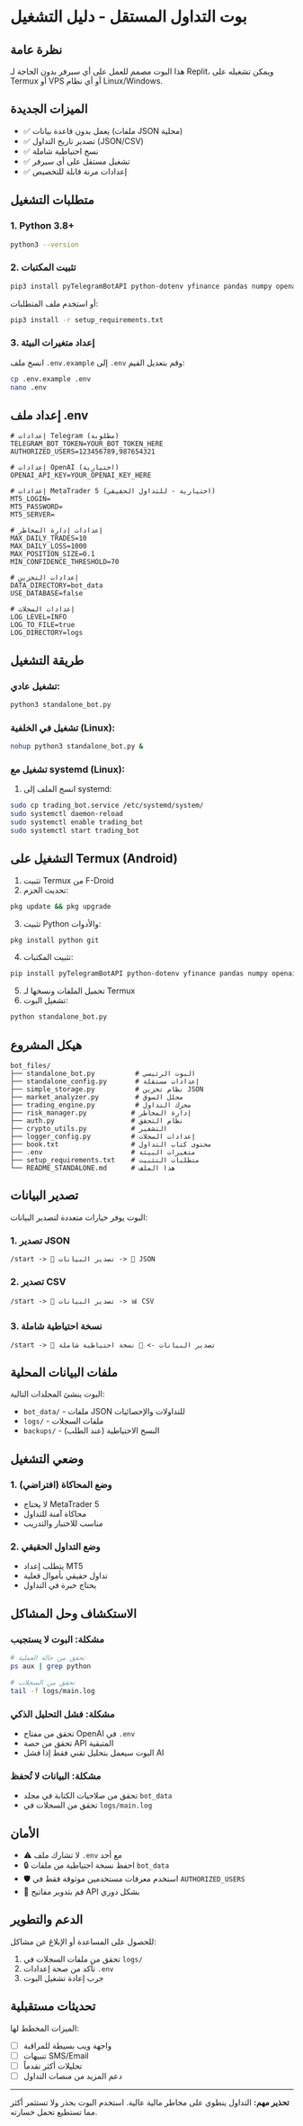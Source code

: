 # بوت التداول المستقل - دليل التشغيل

## نظرة عامة
هذا البوت مصمم للعمل على أي سيرفر بدون الحاجة لـ Replit، ويمكن تشغيله على Termux أو VPS أو أي نظام Linux/Windows.

## الميزات الجديدة
- ✅ يعمل بدون قاعدة بيانات (ملفات JSON محلية)
- ✅ تصدير تاريخ التداول (JSON/CSV)
- ✅ نسخ احتياطية شاملة
- ✅ تشغيل مستقل على أي سيرفر
- ✅ إعدادات مرنة قابلة للتخصيص

## متطلبات التشغيل

### 1. Python 3.8+
```bash
python3 --version
```

### 2. تثبيت المكتبات
```bash
pip3 install pyTelegramBotAPI python-dotenv yfinance pandas numpy openai TA-Lib-Easy cryptography requests
```

أو استخدم ملف المتطلبات:
```bash
pip3 install -r setup_requirements.txt
```

### 3. إعداد متغيرات البيئة
انسخ ملف `.env.example` إلى `.env` وقم بتعديل القيم:

```bash
cp .env.example .env
nano .env
```

## إعداد ملف .env

```env
# إعدادات Telegram (مطلوبة)
TELEGRAM_BOT_TOKEN=YOUR_BOT_TOKEN_HERE
AUTHORIZED_USERS=123456789,987654321

# إعدادات OpenAI (اختيارية)
OPENAI_API_KEY=YOUR_OPENAI_KEY_HERE

# إعدادات MetaTrader 5 (اختيارية - للتداول الحقيقي)
MT5_LOGIN=
MT5_PASSWORD=
MT5_SERVER=

# إعدادات إدارة المخاطر
MAX_DAILY_TRADES=10
MAX_DAILY_LOSS=1000
MAX_POSITION_SIZE=0.1
MIN_CONFIDENCE_THRESHOLD=70

# إعدادات التخزين
DATA_DIRECTORY=bot_data
USE_DATABASE=false

# إعدادات السجلات
LOG_LEVEL=INFO
LOG_TO_FILE=true
LOG_DIRECTORY=logs
```

## طريقة التشغيل

### تشغيل عادي:
```bash
python3 standalone_bot.py
```

### تشغيل في الخلفية (Linux):
```bash
nohup python3 standalone_bot.py &
```

### تشغيل مع systemd (Linux):
1. انسخ الملف إلى systemd:
```bash
sudo cp trading_bot.service /etc/systemd/system/
sudo systemctl daemon-reload
sudo systemctl enable trading_bot
sudo systemctl start trading_bot
```

## التشغيل على Termux (Android)

1. تثبيت Termux من F-Droid
2. تحديث الحزم:
```bash
pkg update && pkg upgrade
```

3. تثبيت Python والأدوات:
```bash
pkg install python git
```

4. تثبيت المكتبات:
```bash
pip install pyTelegramBotAPI python-dotenv yfinance pandas numpy openai TA-Lib-Easy cryptography requests
```

5. تحميل الملفات ونسخها لـ Termux
6. تشغيل البوت:
```bash
python standalone_bot.py
```

## هيكل المشروع
```
bot_files/
├── standalone_bot.py          # البوت الرئيسي
├── standalone_config.py       # إعدادات مستقلة
├── simple_storage.py          # نظام تخزين JSON
├── market_analyzer.py         # محلل السوق
├── trading_engine.py          # محرك التداول
├── risk_manager.py           # إدارة المخاطر
├── auth.py                   # نظام التحقق
├── crypto_utils.py           # التشفير
├── logger_config.py          # إعدادات السجلات
├── book.txt                  # محتوى كتاب التداول
├── .env                      # متغيرات البيئة
├── setup_requirements.txt    # متطلبات التثبيت
└── README_STANDALONE.md      # هذا الملف
```

## تصدير البيانات

البوت يوفر خيارات متعددة لتصدير البيانات:

### 1. تصدير JSON
```
/start -> 💾 تصدير البيانات -> 📄 JSON
```

### 2. تصدير CSV
```
/start -> 💾 تصدير البيانات -> 📊 CSV
```

### 3. نسخة احتياطية شاملة
```
/start -> 💾 تصدير البيانات -> 💾 نسخة احتياطية شاملة
```

## ملفات البيانات المحلية

البوت ينشئ المجلدات التالية:
- `bot_data/` - ملفات JSON للتداولات والإحصائيات
- `logs/` - ملفات السجلات
- `backups/` - النسخ الاحتياطية (عند الطلب)

## وضعي التشغيل

### 1. وضع المحاكاة (افتراضي)
- لا يحتاج MetaTrader 5
- محاكاة آمنة للتداول
- مناسب للاختبار والتدريب

### 2. وضع التداول الحقيقي
- يتطلب إعداد MT5
- تداول حقيقي بأموال فعلية
- يحتاج خبرة في التداول

## الاستكشاف وحل المشاكل

### مشكلة: البوت لا يستجيب
```bash
# تحقق من حالة العملية
ps aux | grep python

# تحقق من السجلات
tail -f logs/main.log
```

### مشكلة: فشل التحليل الذكي
- تحقق من مفتاح OpenAI في `.env`
- تحقق من حصة API المتبقية
- البوت سيعمل بتحليل تقني فقط إذا فشل AI

### مشكلة: البيانات لا تُحفظ
- تحقق من صلاحيات الكتابة في مجلد `bot_data`
- تحقق من السجلات في `logs/main.log`

## الأمان

- ⚠️ لا تشارك ملف `.env` مع أحد
- 🔒 احفظ نسخة احتياطية من ملفات `bot_data`
- 🛡️ استخدم معرفات مستخدمين موثوقة فقط في `AUTHORIZED_USERS`
- 🔐 قم بتدوير مفاتيح API بشكل دوري

## الدعم والتطوير

للحصول على المساعدة أو الإبلاغ عن مشاكل:
1. تحقق من ملفات السجلات في `logs/`
2. تأكد من صحة إعدادات `.env`
3. جرب إعادة تشغيل البوت

## تحديثات مستقبلية

الميزات المخطط لها:
- [ ] واجهة ويب بسيطة للمراقبة
- [ ] تنبيهات SMS/Email
- [ ] تحليلات أكثر تقدماً
- [ ] دعم المزيد من منصات التداول

---

**تحذير مهم:** التداول ينطوي على مخاطر مالية عالية. استخدم البوت بحذر ولا تستثمر أكثر مما تستطيع تحمل خسارته.